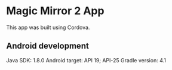 # Magic Mirror 2 App

This app was built using Cordova.

## Android development

Java SDK: 1.8.0
Android target: API 19; API-25
Gradle version: 4.1
